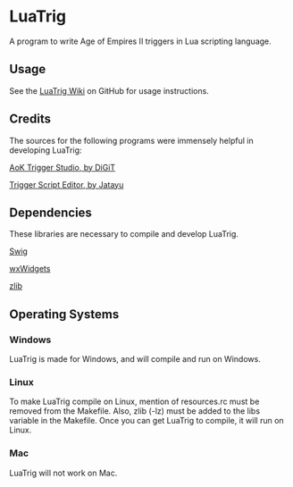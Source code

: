 LuaTrig
=======

A program to write Age of Empires II triggers in Lua scripting language.

Usage
-----

See the [LuaTrig Wiki](https://github.com/andy-joslin/LuaTrig/wiki) on GitHub for usage instructions.

Credits
-------

The sources for the following programs were immensely helpful in developing LuaTrig:

[AoK Trigger Studio, by DiGiT](http://sourceforge.net/projects/aokts/)

[Trigger Script Editor, by Jatayu](http://aok.heavengames.com/blacksmith/showfile.php?fileid=10278)

Dependencies
------------

These libraries are necessary to compile and develop LuaTrig.

[Swig](http://www.swig.org/)

[wxWidgets](http://wxwidgets.org/)

[zlib](http://zlib.net/)

Operating Systems
-----------------

### Windows ### 
LuaTrig is made for Windows, and will compile and run on Windows.

### Linux ###
To make LuaTrig compile on Linux, mention of resources.rc must be removed from the Makefile. Also, zlib (-lz) must be added to the libs variable in the Makefile.
Once you can get LuaTrig to compile, it will run on Linux.

### Mac ###
LuaTrig will not work on Mac.